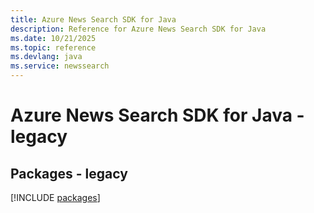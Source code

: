 ```yaml
---
title: Azure News Search SDK for Java
description: Reference for Azure News Search SDK for Java
ms.date: 10/21/2025
ms.topic: reference
ms.devlang: java
ms.service: newssearch
---
```

# Azure News Search SDK for Java - legacy
## Packages - legacy
[!INCLUDE [packages](news-search-index.md)]